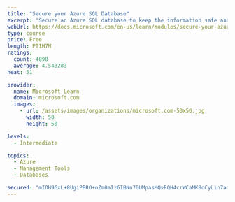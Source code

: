 ```yaml
---
title: "Secure your Azure SQL Database"
excerpt: "Secure an Azure SQL database to keep the information safe and diagnose potential security concerns as they happen."
webUrl: https://docs.microsoft.com/en-us/learn/modules/secure-your-azure-sql-database/
type: course
price: Free
length: PT1H7M
ratings:
  count: 4898
  average: 4.543283
heat: 51

provider:
  name: Microsoft Learn
  domain: microsoft.com
  images:
    - url: /assets/images/organizations/microsoft.com-50x50.jpg
      width: 50
      height: 50

levels:
  - Intermediate

topics:
  - Azure
  - Management Tools
  - Databases

secured: "mIOH9GxL+8UgiPBRO+oZm0aIz6IBNn70UMpasMQvRQH4crWCaMK8oCyLin7afyMCJua+cWc319TIZq0566xabmdiZplSEBqtxFWKr8rSuyQG2SFqGRDFAZS5MClEf8alC9yp80GlkXey7swoFk2v3dHNmZ1AERs5mhnP0rihH09+VHZcCoaDI1cnbsUPhcAPVxJoQnJ1VSHpq2TagBw5aY2caFQ0zKI8vhge/dTipv59zyUnXyf+Lr8Ly3WcqRijl9gwUHWsBFa3uPO0vpICWrefUnm/9gkNpuhE+/oqu0UvpYzD9yUe5LMJgC9OwizFeSShbs2bpsC1XHdA1uSjkf7t7DNBP7Im0zNIbD6Mx4ZmYxbcnV5kna+BKmnyiweNh9l1nTUkCQB095Z0WD+KOhHl91Uuw+0TMHkq4X9ztLo=;JQm07TDFZAddAp6Lcai3hQ=="
---
```



